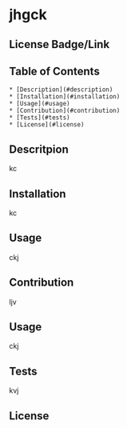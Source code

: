 
  # jhgck

  ## License Badge/Link
  
  
  ## Table of Contents
    * [Description](#description)
    * [Installation](#installation)
    * [Usage](#usage)
    * [Contribution](#contribution)
    * [Tests](#tests)
    * [License](#license)
  
  ## Descritpion
  kc
  
  ## Installation
  kc

  ## Usage
  ckj

  ## Contribution
  ljv

  ## Usage
  ckj

  ## Tests
  kvj

  ## License
  
